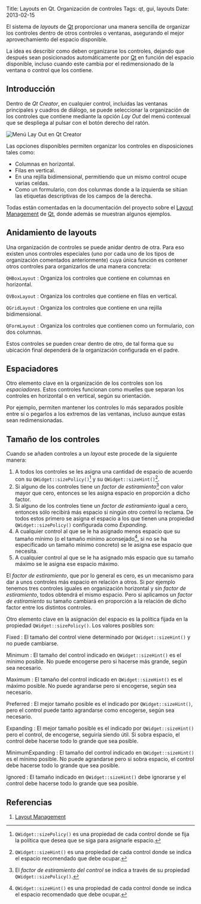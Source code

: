 Title: Layouts en Qt. Organización de controles
Tags: qt, gui, layouts
Date: 2013-02-15

El sistema de _layouts_ de [Qt] proporcionar una manera sencilla de organizar
los controles dentro de otros controles o ventanas, asegurando el mejor
aprovechamiento del espacio disponible.

La idea es describir como deben organizarse los controles, dejando que después
sean posicionados automáticamente por [Qt] en función del espacio disponible,
incluso cuando este cambia por el redimensionado de la ventana o control que
los contiene.

## Introducción

Dentro de _Qt Creator_, en cualquier control, incluidas las ventanas
principales y cuadros de diálogo, se puede seleccionar la organización de los
controles que contiene mediante la opción _Lay Out_ del menú contexual que
se despliega al pulsar con el botón derecho del ratón.

![Menú Lay Out en Qt Creator](|filename|/images/menu-lay-out.png)

Las opciones disponibles permiten organizar los controles en disposiciones tales
como:

 * Columnas en horizontal.
 * Filas en vertical.
 * En una rejilla bidimensional, permitiendo que un mismo control ocupe varias
celdas.
 * Como un formulario, con dos colunmas donde a la izquierda se sitúan las
etiquetas descriptivas de los campos de la derecha.

Todas están comentadas en la documentación del proyecto sobre el
[Layout Management] de [Qt], donde además se muestran algunos ejemplos.

## Anidamiento de layouts

Una organización de controles se puede anidar dentro de otra. Para eso existen
unos controles especiales (uno por cada uno de los tipos de organización comentados
anteriormente) cuya única función es contener otros controles para organizarlos
de una manera concreta:

`QHBoxLayout`
: Organiza los controles que contiene en columnas en horizontal.

`QVBoxLayout`
: Organiza los controles que contiene en filas en vertical.

`QGridLayout`
: Organiza los controles que contiene en una rejilla bidimensional.

`QFormLayout`
: Organiza los controles que contienen como un formulario, con dos columnas.

Estos controles se pueden crear dentro de otro, de tal forma que su ubicación
final dependerá de la organización configurada en el padre.

## Espaciadores

Otro elemento clave en la organización de los controles son los _espaciadores_.
Estos controles funcionan como muelles que separan los controles en horizontal
o en vertical, según su orientación.

Por ejemplo, permiten mantener los controles lo más separados posible entre
sí o pegarlos a los extremos de las ventanas, incluso aunque estas sean
redimensionadas.

## Tamaño de los controles

Cuando se añaden controles a un _layout_ este procede de la siguiente manera:

 1. A todos los controles se les asigna una cantidad de espacio de acuerdo
 con su `QWidget::sizePolicy()`[^1] y su `QWidget::sizeHint()`[^2].
 2. Si alguno de los controles tiene un _factor de estiramiento_[^3] con valor
 mayor  que cero, entonces se les asigna espacio en proporción a dicho factor.
 3. Si alguno de los controles tiene un _factor de estiramiento_ igual a cero,
 entonces sólo recibirá más espacio si ningún otro control lo reclama. De todos
 estos primero se asigna el espacio a los que tienen una propiedad
 `QWidget::sizePolicy()` configurada como _Expanding_.
 4. A cualquier control al que se le ha asignado menos espacio que su tamaño mínimo
 (o el tamaño mínimo aconsejado[^2], si no se ha especificado un tamaño mínimo concreto)
 se le asigna ese espacio que necesita.
 5. A cualquier control al que se le ha asignado más espacio que su tamaño máximo
 se le asigna ese espacio máximo.

El _factor de estiramiento_, que por lo general es cero, es un mecanismo para
dar a unos controles más espacio en relación a otros. Si por ejemplo tenemos
tres controles iguales en organización horizontal y sin _factor de estiramiento_,
todos obtendrá el mismo espacio. Pero si aplicamos un _factor de estiramiento_
su tamaño cambiará en proporción a la relación de dicho factor entre los distintos
controles.

Otro elemento clave en la asignación del espacio es la política fijada en la
propiedad `QWidget::sizePolicy()`. Los valores posibles son:

Fixed
: El tamaño del control viene determinado por `QWidget::sizeHint()` y no puede cambiarse.

Minimum
: El tamaño del control indicado en `QWidget::sizeHint()` es el mínimo posible.
No puede encogerse pero si hacerse más grande, según sea necesario.

Maximum
: El tamaño del control indicado en `QWidget::sizeHint()` es el máximo posible.
No puede agrandarse pero si encogerse, según sea necesario.

Preferred
: El mejor tamaño posible es el indicado por `QWidget::sizeHint()`, pero el
control puede tanto agrandarse como encogerse, según sea necesario.

Expanding
: El mejor tamaño posible es el indicado por `QWidget::sizeHint()` pero el
control, de encogerse, seguiría siendo útil. Si sobra espacio, el control
debe hacerse todo lo grande que sea posible.

MinimumExpanding
: El tamaño del control indicado en `QWidget::sizeHint()` es el mínimo posible.
No puede agrandarse pero si sobra espacio, el control debe hacerse todo lo
grande que sea posible.

Ignored
: El tamaño indicado en `QWidget::sizeHint()` debe ignorarse y el control
debe hacerse todo lo grande que sea posible.

## Referencias

 1. [Layout Management]

[Qt]: |filename|/Overviews/proyecto-qt.md "Proyecto Qt"
[Layout Management]: http://qt-project.org/doc/qt-5.0/qtwidgets/layout.html "Layout Management"

[^1]: `QWidget::sizePolicy()` es una propiedad de cada control donde
se fija la política que desea que se siga para asignarle espacio.
[^2]: `QWidget::sizeHint()` es una propiedad de cada control donde se indica
el espacio recomendado que debe ocupar.
[^3]: El _factor de estiramiento del control_ se indica a través de su
propiedad `QWidget::sizePolicy()`.
